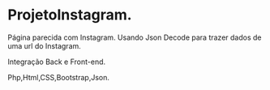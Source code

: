 # ProjetoInstagram.

Página parecida com Instagram.
Usando Json Decode para trazer dados de uma url do Instagram.

Integração Back e Front-end.

Php,Html,CSS,Bootstrap,Json.
